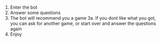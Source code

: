 1. Enter the bot
2. Answer some questions
3. The bot will recommend you a game
3a. If you dont like what you got, you can ask for another game, or start over and answer the questions again
4. Enjoy
